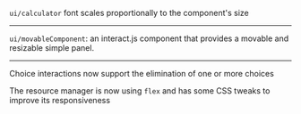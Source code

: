 <!---
channel: frontendchanges
release: 'Sprint 40'
permissions:
    - public
contributors:
    - 'Dieter Raber'
    - 'Jean-Sébastien Conan'
    - 'Sam Sipasseuth'
--->

`ui/calculator` font scales proportionally to the component's size

---

`ui/movableComponent`: an interact.js component that provides a movable and resizable simple panel.

---

Choice interactions now support the elimination of one or more choices

The resource manager is now using `flex` and has some CSS tweaks to improve its responsiveness